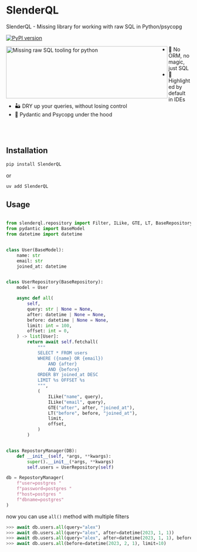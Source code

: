 # SlenderQL
SlenderQL - Missing library for working with raw SQL in Python/psycopg

[![PyPI version](https://img.shields.io/pypi/v/slenderql.svg)](https://pypi.org/project/slenderql/)

<img align="left" width="440" height="142" alt="Missing raw SQL tooling for python" src="https://github.com/user-attachments/assets/96a58417-a655-444c-bc99-bf2f60f2ae81" />

- 💯 No ORM, no magic, just SQL
- 🎨 Highlighted by default in IDEs
- 🏜️ DRY up your queries, without losing control
- 🧐 Pydantic and Psycopg under the hood


<br>
<br>

## Installation

```bash
pip install SlenderQL
```

or
```bash
uv add SlenderQL
```

## Usage

```python

from slenderql.repository import Filter, ILike, GTE, LT, BaseRepository, DB
from pydantic import BaseModel
from datetime import datetime


class User(BaseModel):
    name: str
    email: str
    joined_at: datetime


class UserRepository(BaseRepository):
    model = User

    async def all(
        self,
        query: str | None = None,
        after: datetime | None = None,
        before: datetime | None = None,
        limit: int = 100,
        offset: int = 0,
    ) -> list[User]:
        return await self.fetchall(
            """
            SELECT * FROM users
            WHERE ({name} OR {email})
                AND {after}
                AND {before}
            ORDER BY joined_at DESC
            LIMIT %s OFFSET %s
            """,
            (
                ILike("name", query),
                ILike("email", query),
                GTE("after", after, "joined_at"),
                LT("before", before, "joined_at"),
                limit,
                offset,
            )
        )


class RepostoryManager(DB):
    def __init__(self, *args, **kwargs):
        super().__init__(*args, **kwargs)
        self.users = UserRepository(self)

db = RepostoryManager(
    f"user=postgres "
    f"password=postgres "
    f"host=postgres "
    f"dbname=postgres"
)
```

now you can use `all()` method with multiple filters
```python
>>> await db.users.all(query="alex")
>>> await db.users.all(query="alex", after=datetime(2023, 1, 1))
>>> await db.users.all(query="alex", after=datetime(2023, 1, 1), before=datetime(2023, 2, 1))
>>> await db.users.all(before=datetime(2023, 2, 1), limit=10)
```
